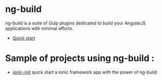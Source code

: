 # ng-build

ng-build is a suite of Gulp plugins dedicated to build your AngularJS applications with minimal efforts.

  * [Quick start](docs/quick-start.md)

# Sample of projects using ng-build :

 * [ionic-init](https://github.com/donkeycode/ionic-init) quick start a ionic framework app with the power of ng-build
